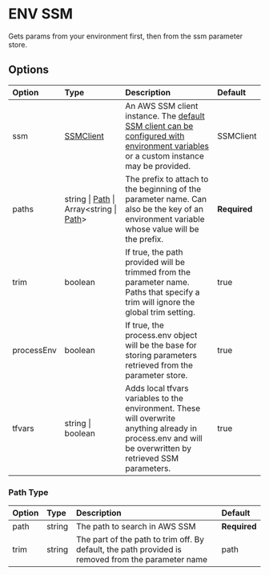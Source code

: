# ENV SSM

Gets params from your environment first, then from the ssm parameter
store.

## Options

| Option     | Type                                                                                              | Description                                                                                                                                                                                                                 | Default      |
|:-----------|:--------------------------------------------------------------------------------------------------|:----------------------------------------------------------------------------------------------------------------------------------------------------------------------------------------------------------------------------|:-------------|
| ssm        | [SSMClient](https://docs.aws.amazon.com/AWSJavaScriptSDK/v3/latest/clients/client-ssm/index.html) | An AWS SSM client instance. The [default SSM client can be configured with environment variables](https://docs.aws.amazon.com/sdk-for-java/v1/developer-guide/setup-credentials.html) or a custom instance may be provided. | SSMClient    |
| paths      | string \| [Path](#path-type) \| Array<string \| [Path](#path-type)>                               | The prefix to attach to the beginning of the parameter name. Can also be the key of an environment variable whose value will be the prefix.                                                                                 | **Required** |
| trim       | boolean                                                                                           | If true, the path provided will be trimmed from the parameter name. Paths that specify a trim will ignore the global trim setting.                                                                                          | true         |
| processEnv | boolean                                                                                           | If true, the process.env object will be the base for storing parameters retrieved from the parameter store.                                                                                                                 | true         |
| tfvars     | string \| boolean                                                                                 | Adds local tfvars variables to the environment. These will overwrite anything already in process.env and will be overwritten by retrieved SSM parameters.                                                                   | true         |


### Path Type

| Option | Type   | Description                                                                                        | Default      |
|:-------|:-------|:---------------------------------------------------------------------------------------------------|:-------------|
| path   | string | The path to search in AWS SSM                                                                      | **Required** |
| trim   | string | The part of the path to trim off. By default, the path provided is removed from the parameter name | path         |
